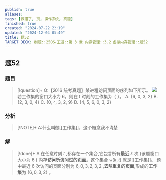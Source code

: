 ```yaml
---
publish: true
aliases: 
tags: [做错了, 页, 操作系统, 真题]
finished: true
created: "2024-07-22 22:19"
updated: "2024-12-04 05:49"
title: 题52
TARGET DECK: 刷题::25OS-王道::第 3 章 内存管理::3.2 虚拟内存管理::题52
---
```

## 题52
### 题目
> [!question]+
> Q:【2016 统考真题】某进程访问页面的序列如下所示。
> ![](https://img.hwenyi.live/202411211513212.webp)
> 若工作集的窗口大小为 6，则在 t 时刻的工作集为（ ）。
> A. {6, 0, 3, 2}
> B. {2, 3, 0, 4}
> C. {0, 4, 3, 2, 9}
> D. {4, 5, 6, 0, 3, 2}
### 分析
> [!NOTE]+
> A:什么叫做[[工作集]]，这个概念我不清楚
### 解
> [!done]+
> A
> 在任意时刻 $t$ ,都存在一个集合,它包含所有**最近** $k$ 次 (该题窗口大小为 6 ) 内存**访问所访问过的页面**。这个集合 $w( {k, t})$ 就是[[工作集]]。
> 题中最近 6 次访问的页面分别为 $6,0,3,2,3,2$ ,**去除重复的页面**,形成的**工作集**为 $\{ 6,0,3,2\}$ 。
